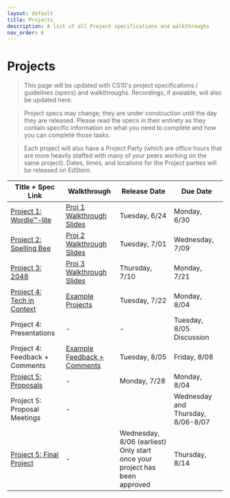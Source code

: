 ```yaml
---
layout: default
title: Projects
description: A list of all Project specifications and walkthroughs
nav_order: 6
---
```


# Projects

> This page will be updated with CS10's project specifications / guidelines (specs) and walkthroughs. Recordings, if avaiable, will also be updated here. 

> Project specs may change; they are under construction until the day they are released. Please read the specs in their entirety as they contain specific information on what you need to complete and how you can complete those tasks.

> Each project will also have a Project Party (which are office hours that are more heavily staffed with many of your peers working on the same project). Dates, times, and locations for the Project parties will be released on EdStem.

<table>
  <thead>
    <tr>
      <th>Title + Spec Link</th>
      <th>Walkthrough</th>
      <th>Release Date</th>
      <th>Due Date</th>
    </tr>
  </thead>
  <tbody>
    <tr>
      <td><a href="/su25/projects/project1">Project 1: Wordle™-lite</a></td>
      <td><a href="https://drive.google.com/file/d/1liTxubkrh5-Vtp5CbQETI9BurAquIVSx/view?usp=sharing">Proj 1 Walkthrough Slides</a></td>
      <td>Tuesday, 6/24</td>
      <td>Monday, 6/30</td>
    </tr>
    <tr>
      <td><a href="/su25/projects/project2">Project 2: Spelling Bee</a></td>
      <td><a href="https://drive.google.com/file/d/1eJQpY5PpUwt3vesplElChY293NFQk4Vp/view">Proj 2 Walkthrough Slides</a></td>
      <td>Tuesday, 7/01</td>
      <td>Wednesday, 7/09</td>
    </tr>
     <tr>
      <td><a href="/su25/projects/project3">Project 3: 2048</a></td>
      <td><a href="https://drive.google.com/file/d/1koa1TbOmoDa5tiIEm6hohQjiMaWjLI1H/view?usp=sharing">Proj 3 Walkthrough Slides</a></td>
      <td>Thursday, 7/10</td>
      <td>Monday, 7/21</td>
    </tr>
    <tr>
      <td><a href="/su25/projects/project4">Project 4: Tech in Context</a></td>
      <td><a href="https://drive.google.com/drive/folders/1UUBa6o1IGNu2VKBAQQS14p2CDwHezNkM">Example Projects</a></td>
      <td>Tuesday, 7/22</td>
      <td>Monday, 8/04</td>
    </tr>
    <tr>
      <td>Project 4: Presentations</td>
      <td>-</td>
      <td>-</td>
      <td>Tuesday, 8/05 Discussion</td>
    </tr>
    <tr>
      <td>Project 4: Feedback + Comments</td>
      <td><a href="/su25/projects/project4">Example Feedback + Comments</a></td>
      <td>Tuesday, 8/05</td>
      <td>Friday, 8/08</td>
    </tr>
    <tr>
      <td><a href="/su25/projects/project6-proposals">Project 5: Proposals</a></td>
      <td>-</td>
      <td>Monday, 7/28</td>
      <td>Monday, 8/04</td>
    </tr>
    <tr>
      <td>Project 5: Proposal Meetings</td>
      <td>-</td>
      <td></td>
      <td>Wednesday and Thursday, 8/06-8/07</td>
    </tr>
    <tr>
      <td><a href="/su25/projects/project6-project">Project 5: Final Project</a></td>
      <td>-</td>
      <td>Wednesday, 8/06 (earliest)<br/>Only start once your project has been approved</td>
      <td>Thursday, 8/14</td>
    </tr>
  </tbody>
</table> 

